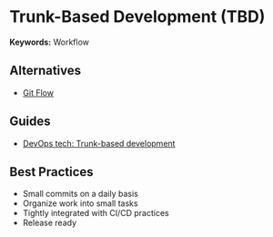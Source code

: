 # Trunk-Based Development (TBD)

<!--
https://www.toptal.com/software/trunk-based-development-git-flow
https://mechanicalrock.github.io/2019/07/01/continuous-deployment-the-first-step-on-the-road-to-recovery.html
-->

**Keywords:** Workflow

## Alternatives

- [Git Flow](/git-flow.md)

## Guides

- [DevOps tech: Trunk-based development](https://cloud.google.com/architecture/devops/devops-tech-trunk-based-development)

## Best Practices

- Small commits on a daily basis
- Organize work into small tasks
- Tightly integrated with CI/CD practices
- Release ready
